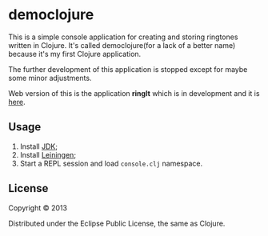 # democlojure

This is a simple console application for creating and storing ringtones 
written in Clojure. It's called democlojure(for a lack of a better name)
because it's my first Clojure application.

The further development of this application is stopped except for maybe
some minor adjustments.

Web version of this is the application <strong>ringIt</strong> which is 
in development and it is <a href="https://github.com/28/ringit">here</a>.

## Usage

1. Install <a href="http://www.oracle.com/technetwork/java/javase/downloads/index.html">JDK</a>;
2. Install <a href="http://leiningen.org/">Leiningen</a>;
3. Start a REPL session and load <code>console.clj</code> namespace.

## License

Copyright © 2013

Distributed under the Eclipse Public License, the same as Clojure.
